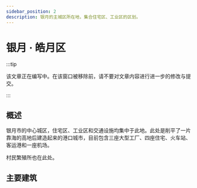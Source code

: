 ```yaml
---
sidebar_position: 2
description: 银月的主城区所在地，集合住宅区、工业区的区划。
---
```


# 银月 · 皓月区

:::tip

该文章正在编写中。在该窗口被移除前，请不要对文章内容进行进一步的修改与提交。

:::

## 概述

银月市的中心城区，住宅区、工业区和交通设施均集中于此地。此处是削平了一片靠海的高地后建造起来的港口城市，目前包含三座大型工厂、四座住宅、火车站、客运港和一座机场。

村民繁殖所也在此处。

## 主要建筑
